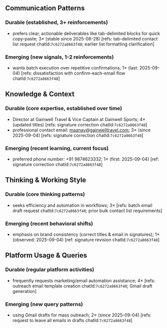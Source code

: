 ## Communication Patterns
### Durable (established, 3+ reinforcements)
- prefers clear, actionable deliverables like tab-delimited blocks for quick copy-paste; 3× (stable since 2025-08-28) [refs: tab-delimited contact list request chatId:`7c6272a8663f48`; earlier list formatting clarification]

### Emerging (new signals, 1-2 reinforcements)
- wants batch execution over repetitive confirmations; 1× (last: 2025-09-04) [refs: dissatisfaction with confirm-each-email flow chatId:`7c6272a8663f48`]

## Knowledge & Context
### Durable (core expertise, established over time)
- Director at Gainwell Travel & Vice Captain at Gainwell Sports; 4× (updated titles) [refs: signature correction chatId:`7c6272a8663f48`]
- professional contact email: maanav@gainwelltravel.com; 3× (since 2025-09-04) [refs: signature correction chatId:`7c6272a8663f48`]

### Emerging (recent learning, current focus)
- preferred phone number: +91 9874623332; 1× (first: 2025-09-04) [ref: signature correction chatId:`7c6272a8663f48`]

## Thinking & Working Style
### Durable (core thinking patterns)
- seeks efficiency and automation in workflows; 3× [refs: batch email draft request chatId:`7c6272a8663f48`; prior bulk contact list requirements]

### Emerging (recent behavioral shifts)
- emphasis on brand consistency (correct titles & email in signatures); 1× (observed: 2025-09-04) [ref: signature revision chatId:`7c6272a8663f48`]

## Platform Usage & Queries
### Durable (regular platform activities)
- frequently requests marketing/email automation assistance; 4× [refs: outreach email template creation chatId:`7c6272a8663f48`; Gmail draft generation]

### Emerging (new query patterns)
- using Gmail drafts for mass outreach; 2× (since 2025-09-04) [refs: request to leave all emails in drafts chatId:`7c6272a8663f48`]